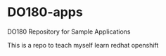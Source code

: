 # DO180-apps
DO180 Repository for Sample Applications

This is a repo to teach myself learn redhat openshift

